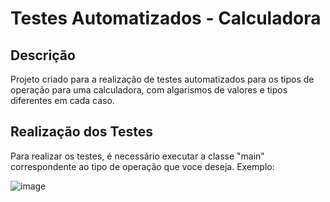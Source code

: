 # Testes Automatizados - Calculadora
## Descrição
Projeto criado para a realização de testes automatizados para os tipos de operação para uma calculadora, com algarismos de valores e tipos diferentes em cada caso.

## Realização dos Testes
Para realizar os testes, é necessário executar a classe "main" correspondente ao tipo de operação que voce deseja.
Exemplo:

![image](https://github.com/AnderSecurity/ExercicioCalculadora/assets/114704633/61b2fc91-e58f-4d05-9dce-5957470ae556)

